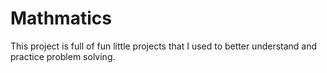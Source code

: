 # Mathmatics
This project is full of fun little projects that I used to better understand and practice problem solving.
